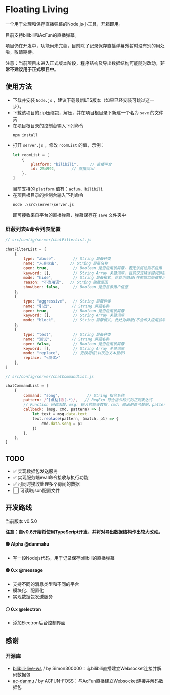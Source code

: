 # Floating Living
一个用于处理和保存直播弹幕的Node.js小工具，开箱即用。

目前支持bilibili和AcFun的直播弹幕。

项目仍在开发中，功能尚未完善，目前除了记录保存直播弹幕外暂时没有别的用处啦，敬请期待。

注意：当前项目未进入正式版本阶段，程序结构及导出数据结构可能随时改动，**非常不建议用于正式项目中**。

## 使用方法
* 下载并安装 `Node.js` ，建议下载最新LTS版本（如果已经安装可跳过这一步）。
* 下载该项目的zip压缩包，解压，并在项目根目录下新建一个名为 `save` 的文件夹
* 在项目根目录的控制台输入下列命令
  ```
  npm install
  ```
* 打开 `server.js` ，修改 `roomList` 的值，示例：
  ``` javascript
  let roomList = [
      {
          platform: "bilibili",     // 直播平台
          id: 254992,       // 直播间id
      },
  ]
  ```
  目前支持的 `platform` 值有：`acfun`、`bilibili`
* 在项目根目录的控制台输入下列命令
  ```
  node .\src\server\server.js
  ```
  即可接收来自平台的直播弹幕，弹幕保存在 `save` 文件夹中

### 屏蔽列表&命令列表配置
``` javascript
// src/config/server/chatFilterList.js

chatFilterList = [
    {
        type: "abuse",        // String 屏蔽种类
        name: "人身攻击",     // String 屏蔽名称
        open: true,           // Boolean 是否启用该屏蔽，若无该属性则不启用
        keyword: [],          // String Array 关键词库，目前仅支持关键词屏蔽
        mode: "hide",         // String 屏蔽模式，此处为隐藏(在前端以隐藏提示代替)
        reason: "不当用语",   // String 隐藏原因
        showUser: false,      // Boolean 是否显示用户信息
    },
    {
        type: "aggressive",   // String 屏蔽种类
        name: "引战",         // String 屏蔽名称
        open: true,           // Boolean 是否启用该屏蔽
        keyword: [],          // String Array 关键词库
        mode: "block",        // String 屏蔽模式，此处为屏蔽(不会传入应用前端)
    },
    {
        type: "test",         // String 屏蔽种类
        name: "测试",         // String 屏蔽名称
        open: false,          // Boolean 是否启用该屏蔽
        keyword: [],          // String Array 关键词库
        mode: "replace",      // 更换用语(以灰色文本显示)
        replace: "<测试>"
    },
]

```
``` javascript
// src/config/server/chatCommandList.js

chatCommandList = [
    {
        command: "song",            // String 指令名称
        pattern: /^[点點]歌(.*)/,   // RegExp 符合指令格式的正则表达式
        // Function 回调函数，msg: 输入的聊天数据，cmd: 输出的命令数据，pattern: 正则表达式
        callback: (msg, cmd, pattern) => {    
            let text = msg.data.text
            text.replace(pattern, (match, p1) => {
                cmd.data.song = p1
            })
        },
    },
]
```

## TODO
* ✅ 实现数据包发送服务
* ✅ 实现服务端eval命令接收与执行功能
* ✅ 可同时接收处理多个房间的数据
* ⬜ 可读取json配置文件

## 开发路线
当前版本 v0.5.0

**注意：自v0.6开始将使用TypeScript开发，并将对导出数据结构作出较大改动。**

#### 🟢 Alpha @danmaku 
* 写一段Nodejs代码，用于记录保存bilibili的直播弹幕
#### 🟡 0.x @message 
* 支持不同的消息类型和不同的平台
* 模块化、配置化
* 实现数据包发送服务
#### ⚪ 0.x @electron
* 添加Electron后台控制界面

## 感谢
### 开源库
* [bilibili-live-ws](https://github.com/simon300000/bilibili-live-ws/) / by Simon300000：与bilibili直播建立Websocket连接并解码数据包
* [ac-danmu](https://github.com/ACFUN-FOSS/ac-danmu.js) / by ACFUN-FOSS：与AcFun直播建立Websocket连接并解码数据包
